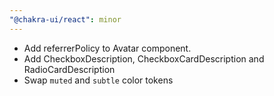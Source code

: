 ```yaml
---
"@chakra-ui/react": minor
---
```


- Add referrerPolicy to Avatar component.
- Add CheckboxDescription, CheckboxCardDescription and RadioCardDescription
- Swap `muted` and `subtle` color tokens
